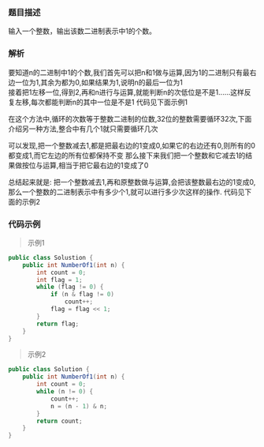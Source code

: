 ### 题目描述

输入一个整数，输出该数二进制表示中1的个数。

### 解析

要知道n的二进制中1的个数,我们首先可以把n和1做与运算,因为1的二进制只有最右边一位为1,其余为都为0,如果结果为1,说明n的最后一位为1  
接着把1左移一位,得到2,再和n进行与运算,就能判断n的次低位是不是1......这样反复左移,每次都能判断n的其中一位是不是1  代码见下面示例1

在这个方法中,循环的次数等于整数二进制的位数,32位的整数需要循环32次,下面介绍另一种方法,整合中有几个1就只需要循环几次

可以发现,把一个整数减去1,都是把最右边的1变成0,如果它的右边还有0,则所有的0都变成1,而它左边的所有位都保持不变  那么接下来我们把一个整数和它减去1的结果做按位与运算,相当于把它最右边的1变成了0

总结起来就是: 把一个整数减去1,再和原整数做与运算,会把该整数最右边的1变成0,那么一个整数的二进制表示中有多少个1,就可以进行多少次这样的操作.  代码见下面的示例2

### 代码示例

> 示例1

```java
public class Solustion {
	public int NumberOf1(int n) {
		int count = 0;
		int flag = 1;
		while (flag != 0) {
			if (n & flag != 0)
				count++;
			flag = flag << 1;
		}
		return flag;
	}
}
```

> 示例2

```java
public class Solution {
    public int NumberOf1(int n) {
        int count = 0;
        while (n != 0) {
            count++;
            n = (n - 1) & n;
        }
        return count;
    }
}
```